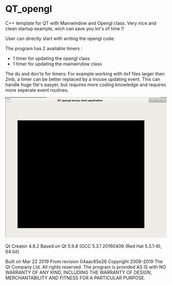# QT_opengl
C++ template for QT with Mainwindow and Opengl class.
Very nice and clean startup example, wich can save you lot's of time !!

User can directly start with writing the opengl code.

The program has 2 available timers :
  - 1 timer for updating the opengl class 
  - 1 timer for updating the mainwindow class

The do and don'ts for timers:
For example working with dxf files larger then 2mb, a timer can be better replaced by a mouse updating event.
This can handle huge file's easyer, but requires more coding knowledge and requires more seperate event routines.

![alt text](https://raw.githubusercontent.com/grotius-cnc/QT_opengl/master/qt_opengl_pic.png)


Qt Creator 4.8.2
Based on Qt 5.9.8 (GCC 5.3.1 20160406 (Red Hat 5.3.1-6), 64 bit)

Built on Mar 22 2019 
From revision 04aac85e26
Copyright 2008-2019 The Qt Company Ltd. All rights reserved.
The program is provided AS IS with NO WARRANTY OF ANY KIND, INCLUDING THE WARRANTY OF DESIGN, 
MERCHANTABILITY AND FITNESS FOR A PARTICULAR PURPOSE.
